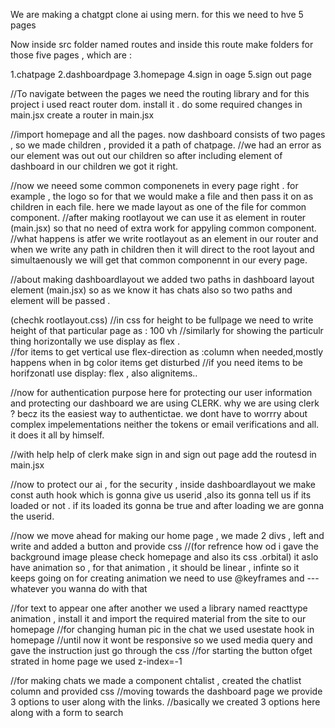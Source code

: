 We are making a chatgpt clone ai using mern.
for this we need to hve 5 pages 


Now inside src folder named routes and inside this route make folders for those five pages , which are :

1.chatpage
2.dashboardpage
3.homepage
4.sign in oage
5.sign out page

//To navigate between the pages we need the routing library and for this project i used react router dom.
install it .
do some required changes in main.jsx
create a router in main.jsx


//import homepage and all the pages.
now dashboard consists of two pages , so we made children , provided it a path of chatpage.
//we had an error as our element was out out our children 
so after including element of dashboard in our children we got it right.

//now we neeed some common componenets in every page right . for example , the logo so for that we would make a file and then pass it on as children in each file.
here we made layout as one of the file for common component.
//after making rootlayout we can use it as element in router (main.jsx) so that no need of extra work for appyling common component.
//what happens is atfer we write rootlayout as an element in our router and when we write any path in children then it will direct to the root layout and simultaenously we will get that common componennt in our every page.

//about making dashboardlayout we added two paths in dashboard layout element (main.jsx) so as we know it has chats also so two paths and element will be passed .

(chechk rootlayout.css)
//in css for height to be fullpage we need to write height of that particular page as : 100 vh
//similarly for showing the particulr thing horizontally we use display as flex .   
//for items to get vertical use flex-direction as :column when needed,mostly happens when in bg color items get disturbed
//if you need items to be horifzonatl use display: flex , also alignitems..

//now for authentication purpose here for protecting our user information and protecting our dashboard we are using CLERK.
why we are using clerk ?
becz its the easiest way to authentictae. we dont have to worrry about complex impelementations neither the tokens or email verifications and all.
it does it all by himself.

//with help help of clerk make sign in and sign out page add the routesd in main.jsx

//now to protect our ai , for the security , inside dashboardlayout we make const auth hook which is gonna give us userid ,also its gonna tell us if its loaded or not . if its loaded its gonna be true and after loading we are gonna the userid.

//now we move ahead for making our home page , we made 2 divs , left and write and added a button and provide css
//(for refrence how od i gave the background image please check homepage and also its css .orbital)
it aslo have animation so , for that animation , it should be linear , infinte so it keeps going on 
for creating animation we need to use @keyframes and ---whatever you wanna do with that

//for text to appear one after another we used a library named reacttype animation , install it and import the required material from the site to our homepage
//for changing human pic in the chat we used usestate hook in homepage
//until now it wont be responsive so we used media query and gave the instruction just go through the css 
//for starting the button ofget strated in home page we used z-index=-1

//for making chats we made a component chtalist , created the chatlist column and provided css
//moving towards the dashboard page we provide 3 options to user along with the links. 
//basically we created 3 options here along with a form to search
